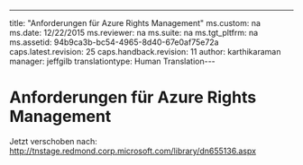 ---
title: "Anforderungen f&#252;r Azure Rights Management"
ms.custom: na
ms.date: 12/22/2015
ms.reviewer: na
ms.suite: na
ms.tgt_pltfrm: na
ms.assetid: 94b9ca3b-bc54-4965-8d40-67e0af75e72a
caps.latest.revision: 25
caps.handback.revision: 11
author: karthikaraman
manager: jeffgilb
translationtype: Human Translation---
# Anforderungen f&#252;r Azure Rights Management
Jetzt verschoben nach: http://tnstage.redmond.corp.microsoft.com/library/dn655136.aspx

